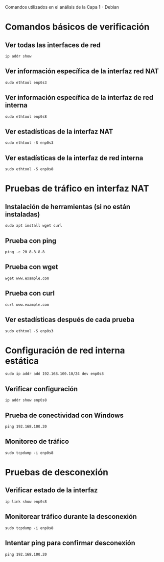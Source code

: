 Comandos utilizados en el análisis de la Capa 1 - Debian
# Comandos básicos de verificación
## Ver todas las interfaces de red
``ip addr show``

## Ver información específica de la interfaz red NAT
``sudo ethtool enp0s3``

## Ver información específica de la interfaz de red interna
``sudo ethtool enp0s8``

## Ver estadísticas de la interfaz NAT
``sudo ethtool -S enp0s3``

## Ver estadísticas de la interfaz de red interna
``sudo ethtool -S enp0s8``
# Pruebas de tráfico en interfaz NAT
## Instalación de herramientas (si no están instaladas)
``sudo apt install wget curl``

## Prueba con ping
``ping -c 20 8.8.8.8``

## Prueba con wget
``wget www.example.com``

## Prueba con curl
``curl www.example.com``

## Ver estadísticas después de cada prueba
``sudo ethtool -S enp0s3``
# Configuración de red interna estática
``sudo ip addr add 192.168.100.10/24 dev enp0s8``

## Verificar configuración
``ip addr show enp0s8``

## Prueba de conectividad con Windows
``ping 192.168.100.20``

## Monitoreo de tráfico
``sudo tcpdump -i enp0s8``
# Pruebas de desconexión
## Verificar estado de la interfaz
``ip link show enp0s8``

## Monitorear tráfico durante la desconexión
``sudo tcpdump -i enp0s8``

## Intentar ping para confirmar desconexión
``ping 192.168.100.20``
